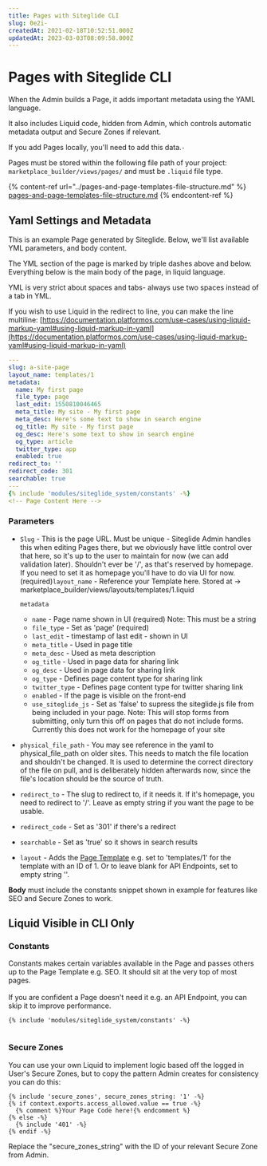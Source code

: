 ```yaml
---
title: Pages with Siteglide CLI
slug: 0e2i-
createdAt: 2021-02-18T10:52:51.000Z
updatedAt: 2023-03-03T08:09:58.000Z
---
```


# Pages with Siteglide CLI

When the Admin builds a Page, it adds important metadata using the YAML language.

It also includes Liquid code, hidden from Admin, which controls automatic metadata output and Secure Zones if relevant.

If you add Pages locally, you'll need to add this data.`-`

Pages must be stored within the following file path of your project: `marketplace_builder/views/pages/` and must be `.liquid` file type.

{% content-ref url="../pages-and-page-templates-file-structure.md" %}
[pages-and-page-templates-file-structure.md](../pages-and-page-templates-file-structure.md)
{% endcontent-ref %}

## Yaml Settings and Metadata

This is an example Page generated by Siteglide. Below, we'll list available YML parameters, and body content.

The YML section of the page is marked by triple dashes above and below. Everything below is the main body of the page, in liquid language.

YML is very strict about spaces and tabs- always use two spaces instead of a tab in YML.

If you wish to use Liquid in the redirect to line, you can make the line multiline: [https://documentation.platformos.com/use-cases/using-liquid-markup-yaml#using-liquid-markup-in-yaml](https://documentation.platformos.com/use-cases/using-liquid-markup-yaml#using-liquid-markup-in-yaml)

```yaml
---
slug: a-site-page
layout_name: templates/1
metadata:
  name: My first page
  file_type: page
  last_edit: 1550810046465
  meta_title: My site - My first page
  meta_desc: Here's some text to show in search engine
  og_title: My site - My first page
  og_desc: Here's some text to show in search engine
  og_type: article  
  twitter_type: app
  enabled: true
redirect_to: ''
redirect_code: 301
searchable: true
---
{% include 'modules/siteglide_system/constants' -%}
<!-- Page Content Here -->

```

### Parameters

*   `Slug` - This is the page URL. Must be unique - Siteglide Admin handles this when editing Pages there, but we obviously have little control over that here, so it's up to the user to maintain for now (we can add validation later). Shouldn't ever be '/', as that's reserved by homepage. If you need to set it as homepage you'll have to do via UI for now. (required)`layout_name` - Reference your Template here. Stored at -> marketplace\_builder/views/layouts/templates/1.liquid

    `metadata`

    * `name` - Page name shown in UI (required) Note: This must be a string
    * `file_type` - Set as 'page' (required)
    * `last_edit` - timestamp of last edit - shown in UI
    * `meta_title` - Used in page title
    * `meta_desc` - Used as meta description
    * `og_title` - Used in page data for sharing link
    * `og_desc` - Used in page data for sharing link
    * `og_type` - Defines page content type for sharing link
    * `twitter_type` - Defines page content type for twitter sharing link
    * `enabled` - If the page is visible on the front-end
    * `use_siteglide_js` - Set as 'false' to supress the siteglide.js file from being included in your page. Note: This will stop forms from submitting, only turn this off on pages that do not include forms. Currently this does not work for the homepage of your site
* `physical_file_path` - You may see reference in the yaml to physical\_file\_path on older sites. This needs to match the file location and shouldn't be changed. It is used to determine the correct directory of the file on pull, and is deliberately hidden afterwards now, since the file's location should be the source of truth.
* `redirect_to` - The slug to redirect to, if it needs it. If it's homepage, you need to redirect to '/'. Leave as empty string if you want the page to be usable.
* `redirect_code` - Set as '301' if there's a redirect
* `searchable` - Set as 'true' so it shows in search results
* `layout` - Adds the [Page Template](../../../site-manager2/templates.md) e.g. set to 'templates/1' for the template with an ID of 1. Or to leave blank for API Endpoints, set to empty string ''.

**Body** must include the constants snippet shown in example for features like SEO and Secure Zones to work.

## Liquid Visible in CLI Only

### Constants

Constants makes certain variables available in the Page and passes others up to the Page Template e.g. SEO. It should sit at the very top of most pages.\
\
If you are confident a Page doesn't need it e.g. an API Endpoint, you can skip it to improve performance.

```liquid
{% include 'modules/siteglide_system/constants' -%}


```

### Secure Zones

You can use your own Liquid to implement logic based off the logged in User's Secure Zones, but to copy the pattern Admin creates for consistency you can do this:

```liquid
{% include 'secure_zones', secure_zones_string: '1' -%}
{% if context.exports.access_allowed.value == true -%}
  {% comment %}Your Page Code here!{% endcomment %}
{% else -%}
  {% include '401' -%}
{% endif -%}
```

Replace the "secure\_zones\_string" with the ID of your relevant Secure Zone from Admin.
